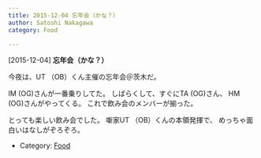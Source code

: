 ```yaml
---
title: 2015-12-04 忘年会（かな？）
author: Satoshi Nakagawa
category: Food

---
```


[2015-12-04] **忘年会（かな？）** 

 今夜は、UT （OB）くん主催の忘年会＠茨木だ。

IM (OG)さんが一番乗りしてた。
しばらくして、すぐにTA (OG)さん、
HM (OG)さんがやってくる。
これで飲み会のメンバーが揃った。

 とっても楽しい飲み会でした。
噺家UT （OB）くんの本領発揮で、
めっちゃ面白いはなしがぞろぞろ。

- Category: [Food](https://merapano.github.io/categories.html#Food)

